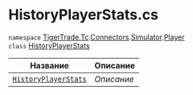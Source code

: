 
# HistoryPlayerStats.cs
`namespace` [TigerTrade.Tc](../../../../../TigerTrade.Tc.md).[Connectors](../../../../../TigerTrade.Tc/Connectors.md).[Simulator](../../../../../TigerTrade.Tc/Connectors/Simulator.md).[Player](../../../../../TigerTrade.Tc/Connectors/Simulator/Player.md)  
    `class` [HistoryPlayerStats](../HistoryPlayerStats.cs.md)

| Название | Описание |
| --- | --- |
| [`HistoryPlayerStats`](./Методы/HistoryPlayerStats.md) | *Описание* |
